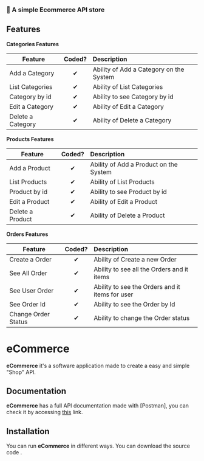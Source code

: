 ### :handbag: A simple Ecommerce API store


## Features

<b>Categories Features</b>

| Feature  |  Coded?       | Description  |
|----------|:-------------:|:-------------|
| Add a Category | &#10004; | Ability of Add a Category on the System |
| List Categories | &#10004; | Ability of List Categories |
| Category by id | &#10004; | Ability to see Category by id |
| Edit a Category | &#10004; | Ability of Edit a Category |
| Delete a Category | &#10004; | Ability of Delete a Category |


<b>Products Features</b>

| Feature  |  Coded?       | Description  |
|----------|:-------------:|:-------------|
| Add a Product | &#10004; | Ability of Add a Product on the System |
| List Products | &#10004; | Ability of List Products |
| Product by id | &#10004; | Ability to see Product by id |
| Edit a Product | &#10004; | Ability of Edit a Product |
| Delete a Product | &#10004; | Ability of Delete a Product |


<b>Orders Features</b>

| Feature  |  Coded?       | Description  |
|----------|:-------------:|:-------------|
| Create a Order | &#10004; | Ability of Create a new Order |
| See All Order | &#10004; | Ability to see all the Orders and it items |
| See User Order | &#10004; | Ability to see the Orders and it items for user |
| See Order Id | &#10004; | Ability to see the Order by Id |
| Change Order Status | &#10004; | Ability to change the Order status |


# eCommerce

**eCommerce** it's a software application made to create a easy and simple "Shop" API.

## Documentation

**eCommerce** has a full API documentation made with [Postman], you can check it by accessing [this](https://documenter.getpostman.com/view/26584546/2sA3kYjKrv) link.


## Installation

You can run **eCommerce** in different ways. You can download the source code .

